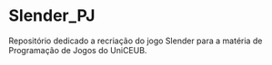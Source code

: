 # Slender_PJ

Repositório dedicado a recriação do jogo Slender para a matéria de Programação de Jogos do UniCEUB.
